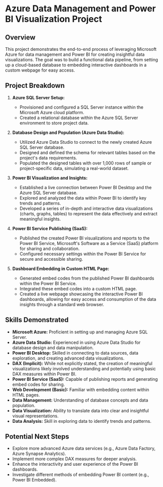 # Azure Data Management and Power BI Visualization Project

## Overview

This project demonstrates the end-to-end process of leveraging Microsoft Azure for data management and Power BI for creating insightful data visualizations. The goal was to build a functional data pipeline, from setting up a cloud-based database to embedding interactive dashboards in a custom webpage for easy access.

## Project Breakdown

1.  **Azure SQL Server Setup:**
    * Provisioned and configured a SQL Server instance within the Microsoft Azure cloud platform.
    * Created a relational database within the Azure SQL Server environment to store project data.

2.  **Database Design and Population (Azure Data Studio):**
    * Utilized Azure Data Studio to connect to the newly created Azure SQL Server database.
    * Designed and defined the schema for relevant tables based on the project's data requirements.
    * Populated the designed tables with over 1,000 rows of sample or project-specific data, simulating a real-world dataset.

3.  **Power BI Visualization and Insights:**
    * Established a live connection between Power BI Desktop and the Azure SQL Server database.
    * Explored and analyzed the data within Power BI to identify key trends and patterns.
    * Developed a series of in-depth and interactive data visualizations (charts, graphs, tables) to represent the data effectively and extract meaningful insights.

4.  **Power BI Service Publishing (SaaS):**
    * Published the created Power BI visualizations and reports to the Power BI Service, Microsoft's Software as a Service (SaaS) platform for sharing and collaboration.
    * Configured necessary settings within the Power BI Service for secure and accessible sharing.

5.  **Dashboard Embedding in Custom HTML Page:**
    * Generated embed codes from the published Power BI dashboards within the Power BI Service.
    * Integrated these embed codes into a custom HTML page.
    * Created a live webpage showcasing the interactive Power BI dashboards, allowing for easy access and consumption of the data insights through a standard web browser.

## Skills Demonstrated

* **Microsoft Azure:** Proficient in setting up and managing Azure SQL Server.
* **Azure Data Studio:** Experienced in using Azure Data Studio for database design and data manipulation.
* **Power BI Desktop:** Skilled in connecting to data sources, data exploration, and creating advanced data visualizations.
* **DAX (Implicit):** While not explicitly stated, the creation of meaningful visualizations likely involved understanding and potentially using basic DAX measures within Power BI.
* **Power BI Service (SaaS):** Capable of publishing reports and generating embed codes for sharing.
* **Web Development (Basic):** Familiar with embedding content within HTML pages.
* **Data Management:** Understanding of database concepts and data population.
* **Data Visualization:** Ability to translate data into clear and insightful visual representations.
* **Data Analysis:** Skill in exploring data to identify trends and patterns.

## Potential Next Steps

* Explore more advanced Azure data services (e.g., Azure Data Factory, Azure Synapse Analytics).
* Implement more complex DAX measures for deeper analysis.
* Enhance the interactivity and user experience of the Power BI dashboards.
* Investigate different methods of embedding Power BI content (e.g., Power BI Embedded).
